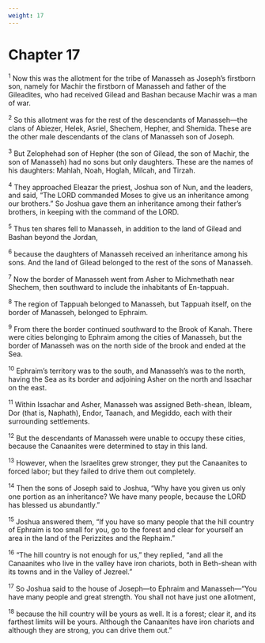 ```yaml
---
weight: 17
---
```


# Chapter 17

<sup>1</sup> Now this was the allotment for the tribe of Manasseh as Joseph’s firstborn son, namely for Machir the firstborn of Manasseh and father of the Gileadites, who had received Gilead and Bashan because Machir was a man of war. 

<sup>2</sup> So this allotment was for the rest of the descendants of Manasseh—the clans of Abiezer, Helek, Asriel, Shechem, Hepher, and Shemida. These are the other male descendants of the clans of Manasseh son of Joseph. 

<sup>3</sup> But Zelophehad son of Hepher (the son of Gilead, the son of Machir, the son of Manasseh) had no sons but only daughters. These are the names of his daughters: Mahlah, Noah, Hoglah, Milcah, and Tirzah. 

<sup>4</sup> They approached Eleazar the priest, Joshua son of Nun, and the leaders, and said, “The LORD commanded Moses to give us an inheritance among our brothers.” So Joshua gave them an inheritance among their father’s brothers, in keeping with the command of the LORD. 

<sup>5</sup> Thus ten shares fell to Manasseh, in addition to the land of Gilead and Bashan beyond the Jordan, 

<sup>6</sup> because the daughters of Manasseh received an inheritance among his sons. And the land of Gilead belonged to the rest of the sons of Manasseh. 

<sup>7</sup> Now the border of Manasseh went from Asher to Michmethath near Shechem, then southward to include the inhabitants of En-tappuah. 

<sup>8</sup> The region of Tappuah belonged to Manasseh, but Tappuah itself, on the border of Manasseh, belonged to Ephraim. 

<sup>9</sup> From there the border continued southward to the Brook of Kanah. There were cities belonging to Ephraim among the cities of Manasseh, but the border of Manasseh was on the north side of the brook and ended at the Sea. 

<sup>10</sup> Ephraim’s territory was to the south, and Manasseh’s was to the north, having the Sea as its border and adjoining Asher on the north and Issachar on the east. 

<sup>11</sup> Within Issachar and Asher, Manasseh was assigned Beth-shean, Ibleam, Dor (that is, Naphath), Endor, Taanach, and Megiddo, each with their surrounding settlements. 

<sup>12</sup> But the descendants of Manasseh were unable to occupy these cities, because the Canaanites were determined to stay in this land. 

<sup>13</sup> However, when the Israelites grew stronger, they put the Canaanites to forced labor; but they failed to drive them out completely. 

<sup>14</sup> Then the sons of Joseph said to Joshua, “Why have you given us only one portion as an inheritance? We have many people, because the LORD has blessed us abundantly.” 

<sup>15</sup> Joshua answered them, “If you have so many people that the hill country of Ephraim is too small for you, go to the forest and clear for yourself an area in the land of the Perizzites and the Rephaim.” 

<sup>16</sup> “The hill country is not enough for us,” they replied, “and all the Canaanites who live in the valley have iron chariots, both in Beth-shean with its towns and in the Valley of Jezreel.” 

<sup>17</sup> So Joshua said to the house of Joseph—to Ephraim and Manasseh—“You have many people and great strength. You shall not have just one allotment, 

<sup>18</sup> because the hill country will be yours as well. It is a forest; clear it, and its farthest limits will be yours. Although the Canaanites have iron chariots and although they are strong, you can drive them out.” 


